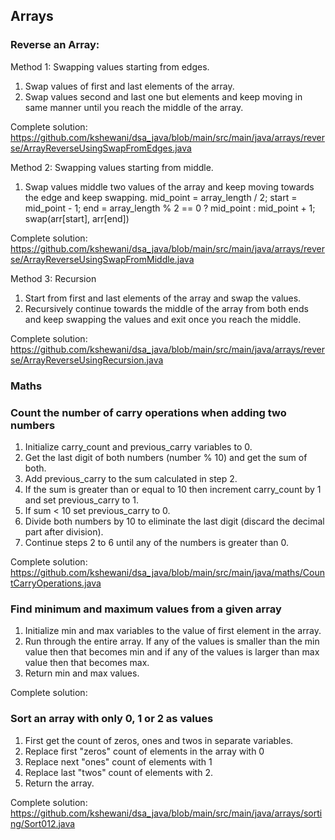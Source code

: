 ## Arrays
### Reverse an Array:
Method 1: Swapping values starting from edges.
1. Swap values of first and last elements of the array.
2. Swap values second and last one but elements and keep moving in same manner until you reach the middle of the array. 

Complete solution: https://github.com/kshewani/dsa_java/blob/main/src/main/java/arrays/reverse/ArrayReverseUsingSwapFromEdges.java

Method 2: Swapping values starting from middle.
1. Swap values middle two values of the array and keep moving towards the edge and keep swapping.
   mid_point = array_length / 2;
   start = mid_point - 1;
   end = array_length % 2 == 0 ? mid_point : mid_point + 1;
   swap(arr[start], arr[end])

Complete solution: https://github.com/kshewani/dsa_java/blob/main/src/main/java/arrays/reverse/ArrayReverseUsingSwapFromMiddle.java

Method 3: Recursion
1. Start from first and last elements of the array and swap the values.
2. Recursively continue towards the middle of the array from both ends and keep swapping the values and exit once you reach the middle.

Complete solution: https://github.com/kshewani/dsa_java/blob/main/src/main/java/arrays/reverse/ArrayReverseUsingRecursion.java
   
### Maths
### Count the number of carry operations when adding two numbers
1. Initialize carry_count and previous_carry variables to 0.
2. Get the last digit of both numbers (number % 10) and get the sum of both.
3. Add previous_carry to the sum calculated in step 2.
4. If the sum is greater than or equal to 10 then increment carry_count by 1 and set previous_carry to 1.
5. If sum < 10 set previous_carry to 0.
6. Divide both numbers by 10 to eliminate the last digit (discard the decimal part after division).
7. Continue steps 2 to 6 until any of the numbers is greater than 0.  

Complete solution: https://github.com/kshewani/dsa_java/blob/main/src/main/java/maths/CountCarryOperations.java

### Find minimum and maximum values from a given array
1. Initialize min and max variables to the value of first element in the array.
2. Run through the entire array. If any of the values is smaller than the min value then that becomes min and if any of the values is larger than max value then that becomes max.
3. Return min and max values.

Complete solution: 

### Sort an array with only 0, 1 or 2 as values
1. First get the count of zeros, ones and twos in separate variables.
2. Replace first "zeros" count of elements in the array with 0
3. Replace next "ones" count of elements with 1
4. Replace last "twos" count of elements with 2.
5. Return the array.

Complete solution: https://github.com/kshewani/dsa_java/blob/main/src/main/java/arrays/sorting/Sort012.java
